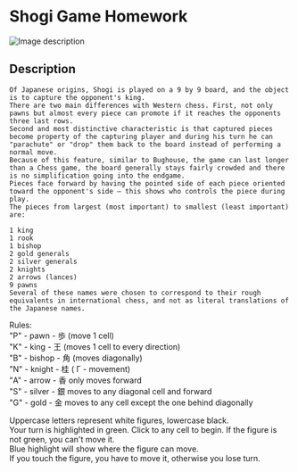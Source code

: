 # Shogi Game Homework
![Image description](https://i.ibb.co/N9mwxjT/e756e525cd5bde1a15e4d4d374ce2122.gif)

## Description
```
Of Japanese origins, Shogi is played on a 9 by 9 board, and the object is to capture the opponent's king. 
There are two main differences with Western chess. First, not only pawns but almost every piece can promote if it reaches the opponents three last rows. 
Second and most distinctive characteristic is that captured pieces become property of the capturing player and during his turn he can "parachute" or "drop" them back to the board instead of performing a normal move. 
Because of this feature, similar to Bughouse, the game can last longer than a Chess game, the board generally stays fairly crowded and there is no simplification going into the endgame.
Pieces face forward by having the pointed side of each piece oriented toward the opponent's side – this shows who controls the piece during play. 
The pieces from largest (most important) to smallest (least important) are:

1 king
1 rook
1 bishop
2 gold generals
2 silver generals
2 knights
2 arrows (lances)
9 pawns
Several of these names were chosen to correspond to their rough equivalents in international chess, and not as literal translations of the Japanese names.
```

Rules: <br />
"P" - pawn - 歩 (move 1 cell) <br />
"K" - king - 王 (moves 1 cell to every direction) <br />
"B" - bishop - 角 (moves diagonally) <br />
"N" - knight - 桂 ( Г - movement) <br />
"A" - arrow - 香 only moves forward <br />
"S" - silver - 銀 moves to any diagonal cell and forward <br />
"G" - gold - 金 moves to any cell except the one behind diagonally  <br />

Uppercase letters represent white figures, lowercase black. <br />
Your turn is highlighted in green. Click to any cell to begin. If the figure is not green, you can't move it.<br />
Blue highlight will show where the figure can move.<br />
If you touch the figure, you have to move it, otherwise you lose turn. <br />
